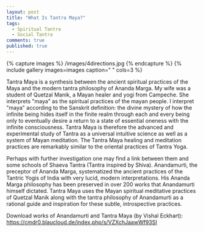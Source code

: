 ```yaml
---
layout: post
title: "What Is Tantra Maya?"
tags: 
  - Spiritual Tantra
  - Social Tantra
comments: true
published: true
---
```








{% capture images %}
	/images/4directions.jpg
{% endcapture %}
{% include gallery images=images caption=" " cols=3 %}

Tantra Maya is a synthesis between the ancient spiritual practices of the Maya and the modern tantra philosophy of Ananda Marga.  My wife was a student of Quetzal Manik, a Mayan healer and yogi from Campeche.  She interprets "maya" as the spiritual practices of the mayan people.  I interpret "maya" according to the Sanskrit definition: the divine mystery of how the infinite being hides itself in the finite realm through each and every being only to eventually desire a return to a state of essential oneness with the infinite consciousness.  Tantra Maya is therefore the advanced and experimental study of Tantra as a universal intuitive science as well as a system of Mayan meditation.  The Tantra Maya healing and meditation practices are remarkably similar to the oriental practices of Tantra Yoga.  

Perhaps with further investigation one may find a link between them and some schools of Shaeva Tantra (Tantra inspired by Shiva).  Anandamurti, the preceptor of Ananda Marga, systematized the ancient practices of the Tantric Yogis of India with very lucid, modern interpretations.  His Ananda Marga philosophy has been preserved in over 200 works that Anandamurti himself dictated.  Tantra Maya uses the Mayan spiritual meditative practices of Quetzal Manik along with the tantra philosophy of Anandamurti as a rational guide and inspiration for these subtle, introspective practices.

Download works of Anandamurti and Tantra Maya (by Vishal Eckhart): <a href="https://cmdr0.blaucloud.de/index.php/s/VZXchJaawWf93SI">https://cmdr0.blaucloud.de/index.php/s/VZXchJaawWf93SI</a>
